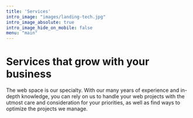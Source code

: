 ```yaml
---
title: 'Services'
intro_image: "images/landing-tech.jpg"
intro_image_absolute: true
intro_image_hide_on_mobile: false
menu: "main"
---
```


# Services that grow with your business

The web space is our specialty. With our many years of experience and in-depth knowledge, you can rely on us to handle your web projects with the utmost care and consideration for your priorities, as well as find ways to optimize the projects we manage.
